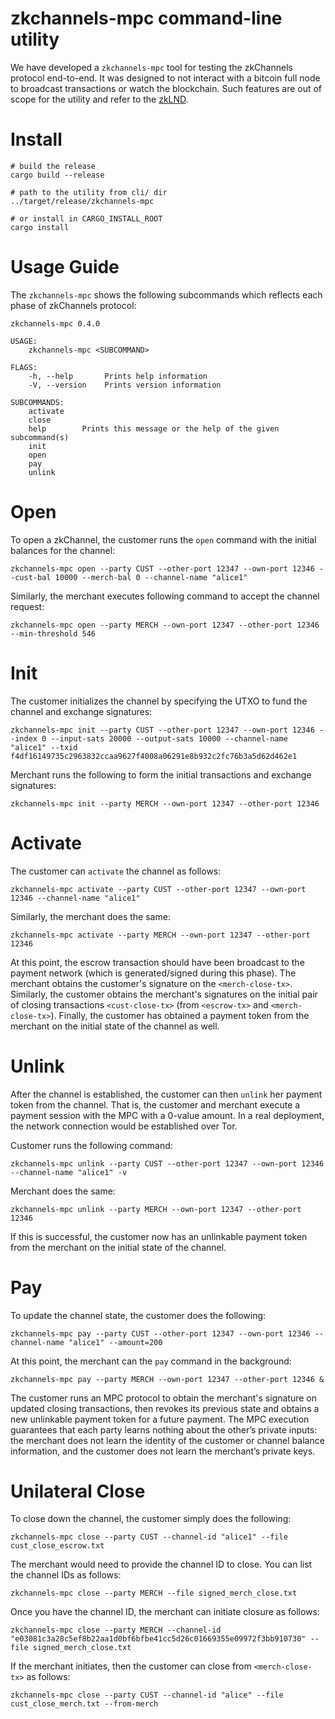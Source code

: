 # zkchannels-mpc command-line utility

We have developed a `zkchannels-mpc` tool for testing the zkChannels protocol end-to-end. It was designed to not interact with a bitcoin full node to broadcast transactions or watch the blockchain. Such features are out of scope for the utility and refer to the [zkLND](https://github.com/boltlabs-inc/lnd).

# Install

    # build the release
    cargo build --release

    # path to the utility from cli/ dir
    ../target/release/zkchannels-mpc

    # or install in CARGO_INSTALL_ROOT
    cargo install 

# Usage Guide

The `zkchannels-mpc` shows the following subcommands which reflects each phase of zkChannels protocol:

    zkchannels-mpc 0.4.0

    USAGE:
        zkchannels-mpc <SUBCOMMAND>

    FLAGS:
        -h, --help       Prints help information
        -V, --version    Prints version information

    SUBCOMMANDS:
        activate    
        close       
        help        Prints this message or the help of the given subcommand(s)
        init        
        open        
        pay         
        unlink    

# Open

To open a zkChannel, the customer runs the `open` command with the initial balances for the channel:

    zkchannels-mpc open --party CUST --other-port 12347 --own-port 12346 --cust-bal 10000 --merch-bal 0 --channel-name "alice1"

Similarly, the merchant executes following command to accept the channel request:

    zkchannels-mpc open --party MERCH --own-port 12347 --other-port 12346 --min-threshold 546

# Init

The customer initializes the channel by specifying the UTXO to fund the channel and exchange signatures:

    zkchannels-mpc init --party CUST --other-port 12347 --own-port 12346 --index 0 --input-sats 20000 --output-sats 10000 --channel-name "alice1" --txid f4df16149735c2963832ccaa9627f4008a06291e8b932c2fc76b3a5d62d462e1

Merchant runs the following to form the initial transactions and exchange signatures:

    zkchannels-mpc init --party MERCH --own-port 12347 --other-port 12346

# Activate

The customer can `activate` the channel as follows:

    zkchannels-mpc activate --party CUST --other-port 12347 --own-port 12346 --channel-name "alice1"

Similarly, the merchant does the same:

    zkchannels-mpc activate --party MERCH --own-port 12347 --other-port 12346

At this point, the escrow transaction should have been broadcast to the payment network (which is generated/signed during this phase). The merchant obtains the customer's signature on the `<merch-close-tx>`. Similarly, the customer obtains the merchant's signatures on the initial pair of closing transactions `<cust-close-tx>` (from `<escrow-tx>` and `<merch-close-tx>`). Finally, the customer has obtained a payment token from the merchant on the initial state of the channel as well.

# Unlink

After the channel is established, the customer can then `unlink` her payment token from the channel. That is, the customer and merchant 
execute a payment session with the MPC with a 0-value amount. In a real deployment, the network connection would be established over Tor.

Customer runs the following command:

    zkchannels-mpc unlink --party CUST --other-port 12347 --own-port 12346 --channel-name "alice1" -v

Merchant does the same:

    zkchannels-mpc unlink --party MERCH --own-port 12347 --other-port 12346

If this is successful, the customer now has an unlinkable payment token from the merchant on the initial state of the channel.

# Pay

To update the channel state, the customer does the following:

    zkchannels-mpc pay --party CUST --other-port 12347 --own-port 12346 --channel-name "alice1" --amount=200

At this point, the merchant can the `pay` command in the background:

    zkchannels-mpc pay --party MERCH --own-port 12347 --other-port 12346 &

The customer runs an MPC protocol to obtain the merchant's signature on updated closing transactions, then revokes its previous state and obtains a new unlinkable payment token for a future payment. The MPC execution guarantees that each party learns nothing about the other’s private inputs: the merchant does not learn the identity of the customer or channel balance information, and the customer does not learn the merchant’s private keys.

# Unilateral Close

To close down the channel, the customer simply does the following:

    zkchannels-mpc close --party CUST --channel-id "alice1" --file cust_close_escrow.txt

The merchant would need to provide the channel ID to close. You can list the channel IDs as follows:

    zkchannels-mpc close --party MERCH --file signed_merch_close.txt

Once you have the channel ID, the merchant can initiate closure as follows:

    zkchannels-mpc close --party MERCH --channel-id "e03081c3a28c5ef8b22aa1d0bf6bfbe41cc5d26c01669355e09972f3bb910730" --file signed_merch_close.txt

If the merchant initiates, then the customer can close from `<merch-close-tx>` as follows:

    zkchannels-mpc close --party CUST --channel-id "alice" --file cust_close_merch.txt --from-merch
